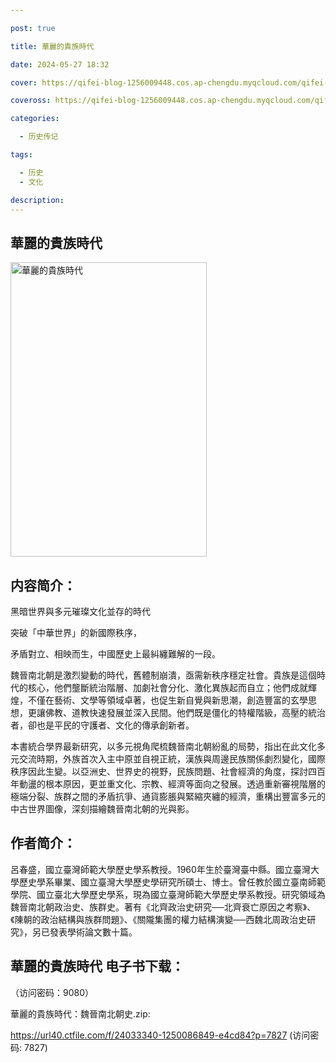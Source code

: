```yaml
---

post: true

title: 華麗的貴族時代

date: 2024-05-27 18:32

cover: https://qifei-blog-1256009448.cos.ap-chengdu.myqcloud.com/qifei-blog/65eedb809f345e8d03a282a7.jpg

coveross: https://qifei-blog-1256009448.cos.ap-chengdu.myqcloud.com/qifei-blog/65eedb809f345e8d03a282a7.jpg

categories:

  - 历史传记

tags:

  - 历史
  - 文化

description:
---
```


##  華麗的貴族時代

<img alt="華麗的貴族時代 " class="aligncenter loaded" data-was-processed="true" decoding="async" fetchpriority="high" height="471" src="https://qifei-blog-1256009448.cos.ap-chengdu.myqcloud.com/qifei-blog/65eedb809f345e8d03a282a7.jpg " style="cursor: zoom-in;" width="314"/>

## 内容简介：

黑暗世界與多元璀璨文化並存的時代

突破「中華世界」的新國際秩序，

矛盾對立、相映而生，中國歷史上最糾纏難解的一段。

魏晉南北朝是激烈變動的時代，舊體制崩潰，亟需新秩序穩定社會。貴族是這個時代的核心，他們壟斷統治階層、加劇社會分化、激化異族起而自立；他們成就輝煌，不僅在藝術、文學等領域卓著，也促生新自覺與新思潮，創造豐富的玄學思想，更讓佛教、道教快速發展並深入民間。他們既是僵化的特權階級，高壓的統治者，卻也是平民的守護者、文化的傳承創新者。

本書統合學界最新研究，以多元視角爬梳魏晉南北朝紛亂的局勢，指出在此文化多元交流時期，外族首次入主中原並自視正統，漢族與周邊民族關係劇烈變化，國際秩序因此生變。以亞洲史、世界史的視野，民族問題、社會經濟的角度，探討四百年動盪的根本原因，更並重文化、宗教、經濟等面向之發展。透過重新審視階層的極端分裂、族群之間的矛盾抗爭、通貨膨脹與緊縮夾纏的經濟，重構出豐富多元的中古世界圖像，深刻描繪魏晉南北朝的光與影。

## 作者简介：

呂春盛，國立臺灣師範大學歷史學系教授。1960年生於臺灣臺中縣。國立臺灣大學歷史學系畢業、國立臺灣大學歷史學研究所碩士、博士。曾任教於國立臺南師範學院、國立臺北大學歷史學系，現為國立臺灣師範大學歷史學系教授。研究領域為魏晉南北朝政治史、族群史。著有《北齊政治史研究──北齊衰亡原因之考察》、《陳朝的政治結構與族群問題》、《關隴集團的權力結構演變──西魏北周政治史研究》，另已發表學術論文數十篇。

## 華麗的貴族時代 电子书下载：

 （访问密码：9080）

華麗的貴族時代：魏晉南北朝史.zip: 

https://url40.ctfile.com/f/24033340-1250086849-e4cd84?p=7827 (访问密码: 7827)
